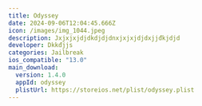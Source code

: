 ```yaml
---
title: Odyssey
date: 2024-09-06T12:04:45.666Z
icon: /images/img_1044.jpeg
description: Jxjxjxjdjdkdjdjdnxjxjxjdjdxjjđkjdjd
developer: Dkkđjjs
categories: Jailbreak
ios_compatible: "13.0"
main_download:
  version: 1.4.0
  appId: odyssey
  plistUrl: https://storeios.net/plist/odyssey.plist
---
```

